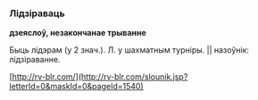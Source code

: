 ### Лідзіраваць
**дзеяслоў, незакончанае трыванне**

Быць лідэрам (у 2 знач.). Л. у шахматным турніры. || назоўнік: лідзіраванне.

<a rel="author">[http://rv-blr.com/](http://rv-blr.com/slounik.jsp?letterId=0&maskId=0&pageId=1540)</a>
